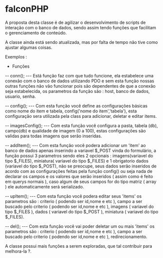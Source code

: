 # falconPHP

A proposta desta classe é de agilizar o desenvolvimento de scripts de interação com o banco de dados, sendo assim tendo funções que facilitam o gerenciamento de conteúdo.

A classe ainda está sendo atualizada, mas por falta de tempo não tive como ajustar algumas coisas.

Exemplos :
- Funções


-- conn();
--- Está função faz com que tudo funcione, ela estabelece uma conexão com o banco de dados utilizando PDO e sem esta função nossas outras funções não vão funcionar pois são dependentes de que a conexão seja estabelecida, os parametros da função são : host, banco de dados, usuario, senha.


-- config();
--- Com esta função você define as configurações básicas como nome do item e tabela, config('nome do item','tabela'), esta configuração sera utilizada pela class para adicionar, deletar e editar items.


-- imagesConfig();
--- Com esta função você configura a pasta, tabela (db), campo(db) e qualidade de imagem  (0 a 100), estas configurações são validas para todas imagens que serão inseridas.


-- addItem();
--- Com esta função você podera adicionar um 'item' ao banco de dados apenas inserindo a variavel $_POST vinda do formulário, a função possui 3 parametros sendo eles 2 opcionais : imagens(variavel do tipo $_FILES), miniatura( variavel do tipo $_FILES) e 1 obrigatorio dados (variavel do tipo $_POST), não se preocupe, seus dados serão inseridos de acordo com as configurações feitas pela função config() ou seja nada de declarar os campos e os valores que serão inseridos ( assim como é feito em querys normais ), caso algum de seus campos for do tipo matriz ( array ) ele automaticamente será serializado.


-- upItem();
--- Com esta função você podera editar seus 'items' os parametros são : criterio ( podendo ser id,nome e etc ), campo a ser buscado pelo criterio ( podendo ser id,nome e etc ), imagens ( variavel do tipo $_FILES ), dados ( variavel do tipo $_POST ), miniatura ( variavel do tipo $_FILES).

-- del();
--- Com esta função você vai poder deletar um ou mais 'items' os parametros são : criterio ( podendo ser id,nome e etc ), campo a ser buscado pelo criterio ( podendo ser id,nome e etc ), redirecionamento.

A classe possui mais funções a serem exploradas, que tal contribuir para melhora-la ?.
